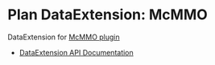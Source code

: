 # Plan DataExtension: McMMO 

DataExtension for [McMMO plugin](https://github.com/mcMMO-Dev/mcMMO)

- [DataExtension API Documentation](https://github.com/plan-player-analytics/Plan/wiki/APIv5)
